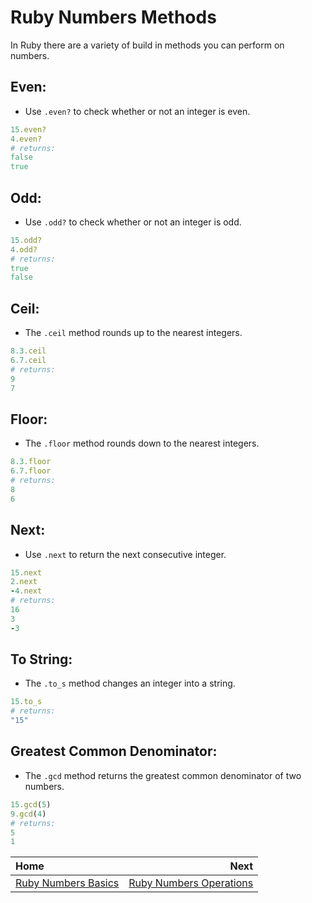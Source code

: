 # Ruby Numbers Methods

In Ruby there are a variety of build in methods you can perform on numbers.

## Even:

- Use `.even?` to check whether or not an integer is even.

```ruby
15.even?
4.even?
# returns:
false
true
```

## Odd:

- Use `.odd?` to check whether or not an integer is odd.

```ruby
15.odd?
4.odd?
# returns:
true
false
```

## Ceil:

- The `.ceil` method rounds up to the nearest integers.

```ruby
8.3.ceil
6.7.ceil
# returns:
9
7
```

## Floor:

- The `.floor` method rounds down to the nearest integers.

```ruby
8.3.floor
6.7.floor
# returns:
8
6
```

## Next:

- Use `.next` to return the next consecutive integer.

```ruby
15.next
2.next
-4.next
# returns:
16
3
-3
```

## To String:

- The `.to_s` method changes an integer into a string.

```ruby
15.to_s
# returns:
"15"
```

## Greatest Common Denominator:

- The `.gcd` method returns the greatest common denominator of two numbers.

```ruby
15.gcd(5)
9.gcd(4)
# returns:
5
1
```

| Home | Next |
| :---          |          ---: |
| [Ruby Numbers Basics](Ruby-Numbers) | [Ruby Numbers Operations](Ruby-Numbers-Operations)   |
